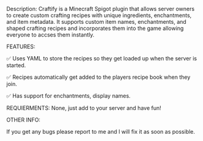 Description:
Craftify is a Minecraft Spigot plugin that allows server owners to create custom crafting recipes with unique ingredients, enchantments, and item metadata. It supports custom item names, enchantments, and shaped crafting recipes and incorporates them into the game allowing everyone to accses them instantly.

FEATURES:

✅ Uses YAML to store the recipes so they get loaded up when the server is started.

✅ Recipes automatically get added to the players recipe book when they join.

✅ Has support for enchantments, display names.

REQUIERMENTS:
None, just add to your server and have fun!

OTHER INFO:

If you get any bugs please report to me and I will fix it as soon as possible.
